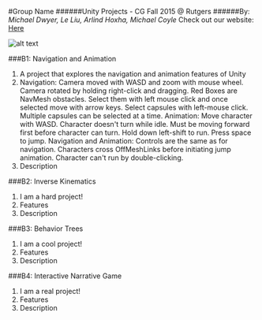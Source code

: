 #Group Name
######Unity Projects - CG Fall 2015 @ Rutgers
######By: *Michael Dwyer, Le Liu, Arlind Hoxha, Michael Coyle*
Check out our website: [Here](https://rocky-brook-2490.herokuapp.com/ "Our Website")

![alt text](teamLogo.png)

###B1: Navigation and Animation
1. A project that explores the navigation and animation features of Unity
2. Navigation:
    Camera moved with WASD and zoom with mouse wheel. Camera rotated by holding right-click
    and dragging.
    Red Boxes are NavMesh obstacles. Select them with left mouse click and once selected
    move with arrow keys.
    Select capsules with left-mouse click. Multiple capsules can be selected at a time.
   Animation:
    Move character with WASD. Character doesn't turn while idle. Must be moving forward
    first before character can turn.
    Hold down left-shift to run.
    Press space to jump.
   Navigation and Animation:
    Controls are the same as for navigation. Characters cross OffMeshLinks before initiating
    jump animation. Character can't run by double-clicking.
3. Description

###B2: Inverse Kinematics
1. I am a hard project!
2. Features
3. Description

###B3: Behavior Trees
1. I am a cool project!
2. Features
3. Description

###B4: Interactive Narrative Game
1. I am a real project!
2. Features
3. Description
